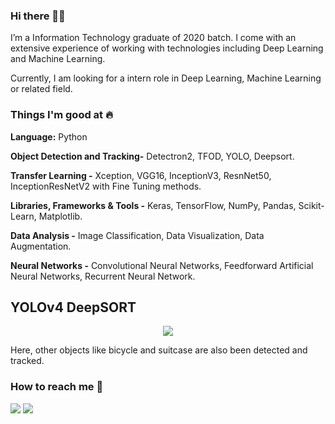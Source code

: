 ### Hi there 👋🏻 
I’m a Information Technology graduate of 2020 batch. I come with an extensive experience of working with technologies including Deep Learning and Machine Learning.

Currently, I am looking for a intern role in Deep Learning, Machine Learning or related field. 

### Things I'm good at :fire:
**Language:**  Python

**Object Detection and Tracking-** Detectron2, TFOD, YOLO, Deepsort.

**Transfer Learning -** Xception, VGG16, InceptionV3, ResnNet50, InceptionResNetV2 with Fine Tuning methods.

**Libraries, Frameworks & Tools -** Keras, TensorFlow, NumPy, Pandas, Scikit-Learn, Matplotlib.

**Data Analysis -** Image Classification, Data Visualization, Data Augmentation.

**Neural Networks -** Convolutional Neural Networks, Feedforward Artificial Neural Networks, Recurrent Neural Network.

## YOLOv4 DeepSORT
<p align="center"><img src="outputs/demo1.gif"\></p>
Here, other objects like bicycle and suitcase are also been detected and tracked.

### How to reach me 📱

[<img target="_blank" src="https://img.icons8.com/cotton/64/000000/whatsapp--v4.png"/>](https://wa.me/918605498378) [<img target="_blank" src="https://img.icons8.com/doodle/64/000000/linkedin-circled.png"/>](https://www.linkedin.com/in/ritik-vaidande-6a1117168/)
